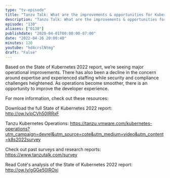 ```yaml
---
type: "tv-episode"
title: "Tanzu Talk: What are the improvements & opportunities for Kubernetes this year?"
description: "Tanzu Talk: What are the improvements & opportunities for Kubernetes this year?"
episode: "130"
aliases: ["0130"]
publishdate: "2020-04-01T00:00:00-07:00"
date: "2022-04-26 20:00:40"
minutes: 120
youtube: "hd4crslNtmg"
draft: "False"
---
```


Based on the State of Kubernetes 2022 report, we’re seeing major operational improvements. There has also been a decline in the concern around expertise and experienced staffing while security and compliance challenges heightened. As operations become smoother, there is an opportunity to improve the developer experience.

For more information, check out these resources:

Download the full State of Kubernetes 2022 report: http://ow.ly/pCVh50IRRxF

Tanzu Kubernetes Operations: https://tanzu.vmware.com/kubernetes-operations?utm_campaign=devrel&utm_source=cote&utm_medium=video&utm_content=k8s2022survey

Check out past surveys and research reports: https://www.tanzutalk.com/survey

Read Coté's analysis of the State of Kubernetes 2022 report: http://ow.ly/gGGe50IROxi